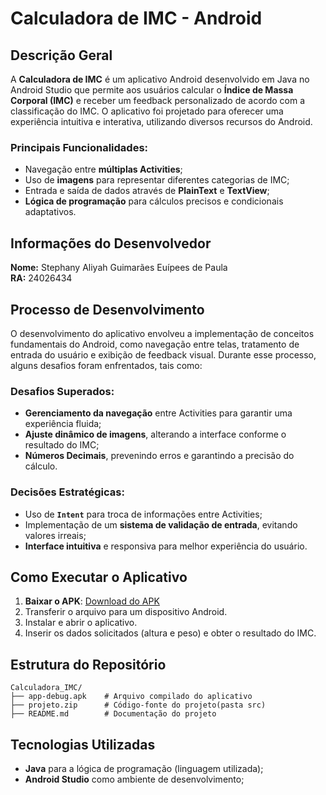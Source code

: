# Calculadora de IMC - Android

## Descrição Geral
A **Calculadora de IMC** é um aplicativo Android desenvolvido em Java no Android Studio que permite aos usuários calcular o **Índice de Massa Corporal (IMC)** e receber um feedback personalizado de acordo com a classificação do IMC. O aplicativo foi projetado para oferecer uma experiência intuitiva e interativa, utilizando diversos recursos do Android.

### **Principais Funcionalidades:**
- Navegação entre **múltiplas Activities**;
- Uso de **imagens** para representar diferentes categorias de IMC;
- Entrada e saída de dados através de **PlainText** e **TextView**;
- **Lógica de programação** para cálculos precisos e condicionais adaptativos.

## Informações do Desenvolvedor
**Nome:** Stephany Aliyah Guimarães Euípees de Paula  
**RA:** 24026434  

## Processo de Desenvolvimento
O desenvolvimento do aplicativo envolveu a implementação de conceitos fundamentais do Android, como navegação entre telas, tratamento de entrada do usuário e exibição de feedback visual. Durante esse processo, alguns desafios foram enfrentados, tais como:

### **Desafios Superados:**
- **Gerenciamento da navegação** entre Activities para garantir uma experiência fluida;
- **Ajuste dinâmico de imagens**, alterando a interface conforme o resultado do IMC;
- **Números Decimais**, prevenindo erros e garantindo a precisão do cálculo.

### **Decisões Estratégicas:**
- Uso de **`Intent`** para troca de informações entre Activities;
- Implementação de um **sistema de validação de entrada**, evitando valores irreais;
- **Interface intuitiva** e responsiva para melhor experiência do usuário.

## Como Executar o Aplicativo
1. **Baixar o APK**: [Download do APK](./app-debug.apk)  
2. Transferir o arquivo para um dispositivo Android.
3. Instalar e abrir o aplicativo.
4. Inserir os dados solicitados (altura e peso) e obter o resultado do IMC.

## Estrutura do Repositório
```
Calculadora_IMC/
├── app-debug.apk    # Arquivo compilado do aplicativo
├── projeto.zip      # Código-fonte do projeto(pasta src)
├── README.md        # Documentação do projeto
```

## Tecnologias Utilizadas
- **Java** para a lógica de programação (linguagem utilizada);
- **Android Studio** como ambiente de desenvolvimento;

